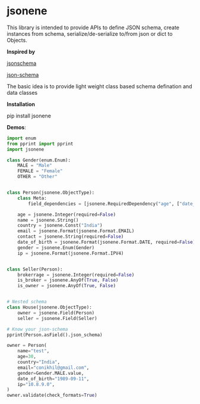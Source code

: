 # jsonene
This library is intended to provide APIs to define JSON schema, create instances from schema, serialize/de-serialize to/from json or dict to Objects. 

**Inspired by**

[jsonschema](https://python-jsonschema.readthedocs.io/en/stable/)

[json-schema](https://json-schema.org/draft-07/json-schema-validation.html)

The basic idea is to provide light weight class based schema defination and data classes

**Installation**

pip install jsonene

**Demos**:

```python
import enum
from pprint import pprint
import jsonene

class Gender(enum.Enum):
    MALE = "Male"
    FEMALE = "Female"
    OTHER = "Other"


class Person(jsonene.ObjectType):
    class Meta:
        field_dependencies = [jsonene.RequiredDependency("age", ["date_of_birth"])]

    age = jsonene.Integer(required=False)
    name = jsonene.String()
    country = jsonene.Const("India")
    email = jsonene.Format(jsonene.Format.EMAIL)
    contact = jsonene.String(required=False)
    date_of_birth = jsonene.Format(jsonene.Format.DATE, required=False)
    gender = jsonene.Enum(Gender)
    ip = jsonene.Format(jsonene.Format.IPV4)


class Seller(Person):
    brokerrage = jsonene.Integer(required=False)
    is_broker = jsonene.AnyOf(True, False)
    is_owner = jsonene.AnyOf(True, False)


# Nested schema
class House(jsonene.ObjectType):
    owner = jsonene.Field(Person)
    seller = jsonene.Field(Seller)

# Know your json-schema
pprint(Person.asField().json_schema)

owner = Person(
    name="test",
    age=30,
    country="India",
    email="conikhil@gmail.com",
    gender=Gender.MALE.value,
    date_of_birth="1989-09-11",
    ip="10.8.9.0",
)
owner.validate(check_formats=True)
